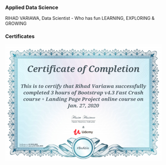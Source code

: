 ### Applied Data Science
RIHAD VARIAWA, Data Scientist - Who has fun LEARNING, EXPLORING & GROWING

### Certificates

<p align="center">
  <img src="./img/Bootstrap_v4.3_Fast_Crash_Course.png"/>
</p>